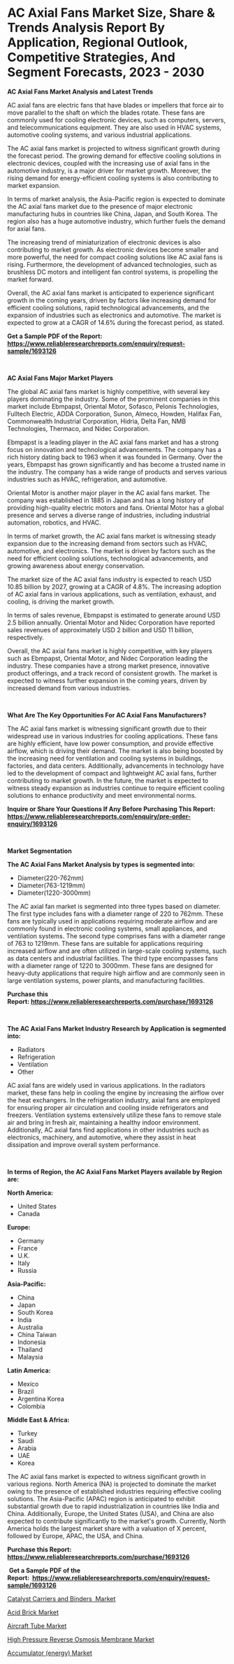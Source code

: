<p><h1>AC Axial Fans Market Size, Share & Trends Analysis Report By Application, Regional Outlook, Competitive Strategies, And Segment Forecasts, 2023 - 2030</h1></p><p><strong>AC Axial Fans Market Analysis and Latest Trends</strong></p>
<p><p>AC axial fans are electric fans that have blades or impellers that force air to move parallel to the shaft on which the blades rotate. These fans are commonly used for cooling electronic devices, such as computers, servers, and telecommunications equipment. They are also used in HVAC systems, automotive cooling systems, and various industrial applications.</p><p>The AC axial fans market is projected to witness significant growth during the forecast period. The growing demand for effective cooling solutions in electronic devices, coupled with the increasing use of axial fans in the automotive industry, is a major driver for market growth. Moreover, the rising demand for energy-efficient cooling systems is also contributing to market expansion.</p><p>In terms of market analysis, the Asia-Pacific region is expected to dominate the AC axial fans market due to the presence of major electronic manufacturing hubs in countries like China, Japan, and South Korea. The region also has a huge automotive industry, which further fuels the demand for axial fans.</p><p>The increasing trend of miniaturization of electronic devices is also contributing to market growth. As electronic devices become smaller and more powerful, the need for compact cooling solutions like AC axial fans is rising. Furthermore, the development of advanced technologies, such as brushless DC motors and intelligent fan control systems, is propelling the market forward.</p><p>Overall, the AC axial fans market is anticipated to experience significant growth in the coming years, driven by factors like increasing demand for efficient cooling solutions, rapid technological advancements, and the expansion of industries such as electronics and automotive. The market is expected to grow at a CAGR of 14.6% during the forecast period, as stated.</p></p>
<p><strong>Get a Sample PDF of the Report:&nbsp; <a href="https://www.reliableresearchreports.com/enquiry/request-sample/1693126">https://www.reliableresearchreports.com/enquiry/request-sample/1693126</a></strong></p>
<p>&nbsp;</p>
<p><strong>AC Axial Fans Major Market Players</strong></p>
<p><p>The global AC axial fans market is highly competitive, with several key players dominating the industry. Some of the prominent companies in this market include Ebmpapst, Oriental Motor, Sofasco, Pelonis Technologies, Fulltech Electric, ADDA Corporation, Sunon, Almeco, Howden, Halifax Fan, Commonwealth Industrial Corporation, Hidria, Delta Fan, NMB Technologies, Thermaco, and Nidec Corporation.</p><p>Ebmpapst is a leading player in the AC axial fans market and has a strong focus on innovation and technological advancements. The company has a rich history dating back to 1963 when it was founded in Germany. Over the years, Ebmpapst has grown significantly and has become a trusted name in the industry. The company has a wide range of products and serves various industries such as HVAC, refrigeration, and automotive.</p><p>Oriental Motor is another major player in the AC axial fans market. The company was established in 1885 in Japan and has a long history of providing high-quality electric motors and fans. Oriental Motor has a global presence and serves a diverse range of industries, including industrial automation, robotics, and HVAC.</p><p>In terms of market growth, the AC axial fans market is witnessing steady expansion due to the increasing demand from sectors such as HVAC, automotive, and electronics. The market is driven by factors such as the need for efficient cooling solutions, technological advancements, and growing awareness about energy conservation.</p><p>The market size of the AC axial fans industry is expected to reach USD 10.85 billion by 2027, growing at a CAGR of 4.8%. The increasing adoption of AC axial fans in various applications, such as ventilation, exhaust, and cooling, is driving the market growth.</p><p>In terms of sales revenue, Ebmpapst is estimated to generate around USD 2.5 billion annually. Oriental Motor and Nidec Corporation have reported sales revenues of approximately USD 2 billion and USD 11 billion, respectively.</p><p>Overall, the AC axial fans market is highly competitive, with key players such as Ebmpapst, Oriental Motor, and Nidec Corporation leading the industry. These companies have a strong market presence, innovative product offerings, and a track record of consistent growth. The market is expected to witness further expansion in the coming years, driven by increased demand from various industries.</p></p>
<p>&nbsp;</p>
<p><strong>What Are The Key Opportunities For AC Axial Fans Manufacturers?</strong></p>
<p><p>The AC axial fans market is witnessing significant growth due to their widespread use in various industries for cooling applications. These fans are highly efficient, have low power consumption, and provide effective airflow, which is driving their demand. The market is also being boosted by the increasing need for ventilation and cooling systems in buildings, factories, and data centers. Additionally, advancements in technology have led to the development of compact and lightweight AC axial fans, further contributing to market growth. In the future, the market is expected to witness steady expansion as industries continue to require efficient cooling solutions to enhance productivity and meet environmental norms.</p></p>
<p><strong>Inquire or Share Your Questions If Any Before Purchasing This Report: <a href="https://www.reliableresearchreports.com/enquiry/pre-order-enquiry/1693126">https://www.reliableresearchreports.com/enquiry/pre-order-enquiry/1693126</a></strong></p>
<p>&nbsp;</p>
<p><strong>Market Segmentation</strong></p>
<p><strong>The AC Axial Fans Market Analysis by types is segmented into:</strong></p>
<p><ul><li>Diameter(220-762mm)</li><li>Diameter(763-1219mm)</li><li>Diameter(1220-3000mm)</li></ul></p>
<p><p>The AC axial fan market is segmented into three types based on diameter. The first type includes fans with a diameter range of 220 to 762mm. These fans are typically used in applications requiring moderate airflow and are commonly found in electronic cooling systems, small appliances, and ventilation systems. The second type comprises fans with a diameter range of 763 to 1219mm. These fans are suitable for applications requiring increased airflow and are often utilized in large-scale cooling systems, such as data centers and industrial facilities. The third type encompasses fans with a diameter range of 1220 to 3000mm. These fans are designed for heavy-duty applications that require high airflow and are commonly seen in large ventilation systems, power plants, and manufacturing facilities.</p></p>
<p><strong>Purchase this Report:&nbsp;<a href="https://www.reliableresearchreports.com/purchase/1693126">https://www.reliableresearchreports.com/purchase/1693126</a></strong></p>
<p>&nbsp;</p>
<p><strong>The AC Axial Fans Market Industry Research by Application is segmented into:</strong></p>
<p><ul><li>Radiators</li><li>Refrigeration</li><li>Ventilation</li><li>Other</li></ul></p>
<p><p>AC axial fans are widely used in various applications. In the radiators market, these fans help in cooling the engine by increasing the airflow over the heat exchangers. In the refrigeration industry, axial fans are employed for ensuring proper air circulation and cooling inside refrigerators and freezers. Ventilation systems extensively utilize these fans to remove stale air and bring in fresh air, maintaining a healthy indoor environment. Additionally, AC axial fans find applications in other industries such as electronics, machinery, and automotive, where they assist in heat dissipation and improve overall system performance.</p></p>
<p>&nbsp;</p>
<p><strong>In terms of Region, the AC Axial Fans Market Players available by Region are:</strong></p>
<p>
    <p> <strong> North America: </strong>
        <ul>
            <li>United States</li>
            <li>Canada</li>
        </ul>
        </p> 
    <p> <strong> Europe: </strong>
        <ul>
            <li>Germany</li>
            <li>France</li>
            <li>U.K.</li>
            <li>Italy</li>
            <li>Russia</li>
        </ul>
        </p> 
    <p> <strong> Asia-Pacific: </strong>
        <ul>
            <li>China</li>
            <li>Japan</li>
            <li>South Korea</li>
            <li>India</li>
            <li>Australia</li>
            <li>China Taiwan</li>
            <li>Indonesia</li>
            <li>Thailand</li>
            <li>Malaysia</li>
        </ul>
        </p> 
    <p> <strong> Latin America: </strong>
        <ul>
            <li>Mexico</li>
            <li>Brazil</li>
            <li>Argentina Korea</li>
            <li>Colombia</li>
        </ul>
        </p> 
    <p> <strong> Middle East & Africa: </strong>
        <ul>
            <li>Turkey</li>
            <li>Saudi</li>
            <li>Arabia</li>
            <li>UAE</li>
            <li>Korea</li>
        </ul>
    </p>
    </p>
<p><p>The AC axial fans market is expected to witness significant growth in various regions. North America (NA) is projected to dominate the market owing to the presence of established industries requiring effective cooling solutions. The Asia-Pacific (APAC) region is anticipated to exhibit substantial growth due to rapid industrialization in countries like India and China. Additionally, Europe, the United States (USA), and China are also expected to contribute significantly to the market's growth. Currently, North America holds the largest market share with a valuation of X percent, followed by Europe, APAC, the USA, and China.</p></p>
<p><strong>Purchase this Report: <a href="https://www.reliableresearchreports.com/purchase/1693126">https://www.reliableresearchreports.com/purchase/1693126</a></strong></p>
<p>&nbsp;<strong>Get a Sample PDF of the Report:&nbsp;&nbsp;<a href="https://www.reliableresearchreports.com/enquiry/request-sample/1693126">https://www.reliableresearchreports.com/enquiry/request-sample/1693126</a></strong></p>
<p><strong></strong></p>
<p><p><a href="https://medium.com/@rahulv.reportprime/catalyst-carriers-and-binders-market-size-and-market-trends-complete-industry-overview-2023-to-56328f8e1872">Catalyst Carriers and Binders  Market</a></p><p><a href="https://www.linkedin.com/pulse/acid-brick-market-size-growth-forecast-from-2023-2030/">Acid Brick Market</a></p><p><a href="https://github.com/luckyshygirl/Market-Research-Report-List-1/blob/main/aircraft-tube-market.md">Aircraft Tube Market</a></p><p><a href="https://www.linkedin.com/pulse/high-pressure-reverse-osmosis-membrane-market-1e/">High Pressure Reverse Osmosis Membrane Market</a></p><p><a href="https://github.com/vimar16th/Market-Research-Report-List-1/blob/main/accumulator-energy-market.md">Accumulator (energy) Market</a></p></p>